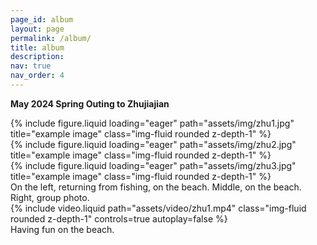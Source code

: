 ```yaml
---
page_id: album
layout: page
permalink: /album/
title: album
description: 
nav: true
nav_order: 4
---
```


<b>May 2024 Spring Outing to Zhujiajian</b>

<div class="row">
    <div class="col-sm mt-3 mt-md-0">
        {% include figure.liquid loading="eager" path="assets/img/zhu1.jpg" title="example image" class="img-fluid rounded z-depth-1" %}
    </div>
    <div class="col-sm mt-3 mt-md-0">
        {% include figure.liquid loading="eager" path="assets/img/zhu2.jpg" title="example image" class="img-fluid rounded z-depth-1" %}
    </div>
    <div class="col-sm mt-3 mt-md-0">
        {% include figure.liquid loading="eager" path="assets/img/zhu3.jpg" title="example image" class="img-fluid rounded z-depth-1" %}
    </div>
</div>
<div class="caption">
    On the left, returning from fishing, on the beach. Middle, on the beach. Right, group photo.
</div>


<div class="row mt-3">
    <div class="col-sm mt-3 mt-md-0">
        {% include video.liquid path="assets/video/zhu1.mp4" class="img-fluid rounded z-depth-1" controls=true autoplay=false %}
    </div>
</div>
<div class="caption">
   Having fun on the beach.
</div>


